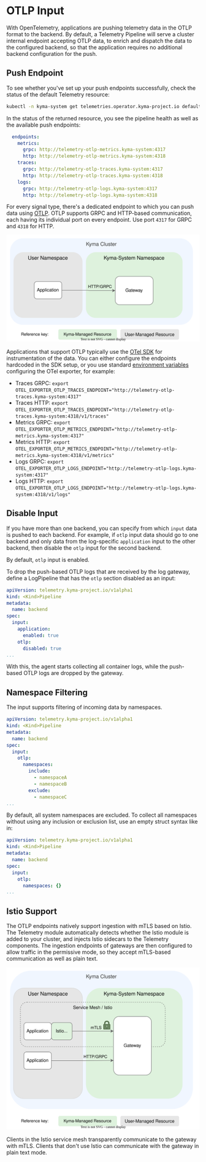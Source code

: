 # OTLP Input

With OpenTelemetry, applications are pushing telemetry data in the OTLP format to the backend. By default, a Telemetry Pipeline will serve a cluster internal endpoint accepting OTLP data, to enrich and dispatch the data to the configured backend, so that the application requires no additional backend configuration for the push.

## Push Endpoint

To see whether you've set up your push endpoints successfully, check the status of the default Telemetry resource:

```sh
kubectl -n kyma-system get telemetries.operator.kyma-project.io default -oyaml
```

In the status of the returned resource, you see the pipeline health as well as the available push endpoints:

```yaml
  endpoints:
    metrics:
      grpc: http://telemetry-otlp-metrics.kyma-system:4317
      http: http://telemetry-otlp-metrics.kyma-system:4318
    traces:
      grpc: http://telemetry-otlp-traces.kyma-system:4317
      http: http://telemetry-otlp-traces.kyma-system:4318
    logs:
      grpc: http://telemetry-otlp-logs.kyma-system:4317
      http: http://telemetry-otlp-logs.kyma-system:4318
```

For every signal type, there's a dedicated endpoint to which you can push data using [OTLP](https://opentelemetry.io/docs/specs/otel/protocol/). OTLP supports GRPC and HTTP-based communication, each having its individual port on every endpoint. Use port `4317` for GRPC and `4318` for HTTP.

![Gateways-Plain](./../assets/gateways-plain-input.drawio.svg)

Applications that support OTLP typically use the [OTel SDK](https://opentelemetry.io/docs/languages/) for instrumentation of the data. You can either configure the endpoints hardcoded in the SDK setup, or you use standard [environment variables](https://opentelemetry.io/docs/languages/sdk-configuration/otlp-exporter/#otel_exporter_otlp_traces_endpoint) configuring the OTel exporter, for example:

- Traces GRPC: `export OTEL_EXPORTER_OTLP_TRACES_ENDPOINT="http://telemetry-otlp-traces.kyma-system:4317"`
- Traces HTTP: `export OTEL_EXPORTER_OTLP_TRACES_ENDPOINT="http://telemetry-otlp-traces.kyma-system:4318/v1/traces"`
- Metrics GRPC: `export OTEL_EXPORTER_OTLP_METRICS_ENDPOINT="http://telemetry-otlp-metrics.kyma-system:4317"`
- Metrics HTTP: `export OTEL_EXPORTER_OTLP_METRICS_ENDPOINT="http://telemetry-otlp-metrics.kyma-system:4318/v1/metrics"`
- Logs GRPC: `export OTEL_EXPORTER_OTLP_LOGS_ENDPOINT="http://telemetry-otlp-logs.kyma-system:4317"`
- Logs HTTP: `export OTEL_EXPORTER_OTLP_LOGS_ENDPOINT="http://telemetry-otlp-logs.kyma-system:4318/v1/logs"`

## Disable Input

If you have more than one backend, you can specify from which `input` data is pushed to each backend. For example, if `otlp` input data should go to one backend and only data from the log-specific `application` input to the other backend, then disable the `otlp` input for the second backend.

By default, `otlp` input is enabled.

To drop the push-based OTLP logs that are received by the log gateway, define a LogPipeline that has the `otlp` section disabled as an input:

```yaml
apiVersion: telemetry.kyma-project.io/v1alpha1
kind: <Kind>Pipeline
metadata:
  name: backend
spec:
  input:
    application:
      enabled: true
    otlp:
      disabled: true
...
```

With this, the agent starts collecting all container logs, while the push-based OTLP logs are dropped by the gateway.

## Namespace Filtering

The input supports filtering of incoming data by namespaces.

```yaml
apiVersion: telemetry.kyma-project.io/v1alpha1
kind: <Kind>Pipeline
metadata:
  name: backend
spec:
  input:
    otlp:
      namespaces:
        include:
          - namespaceA
          - namespaceB
        exclude:
          - namespaceC
...
```

By default, all system namespaces are excluded. To collect all namespaces without using any inclusion or exclusion list, use an empty struct syntax like in:

```yaml
apiVersion: telemetry.kyma-project.io/v1alpha1
kind: <Kind>Pipeline
metadata:
  name: backend
spec:
  input:
    otlp:
      namespaces: {}
...
```

## Istio Support

The OTLP endpoints natively support ingestion with mTLS based on Istio. The Telemetry module automatically detects whether the Istio module is added to your cluster, and injects Istio sidecars to the Telemetry components. The ingestion endpoints of gateways are then configured to allow traffic in the permissive mode, so they accept mTLS-based communication as well as plain text.

![Gateways-Istio](./../assets/gateways-istio-input.drawio.svg)

Clients in the Istio service mesh transparently communicate to the gateway with mTLS. Clients that don't use Istio can communicate with the gateway in plain text mode.
